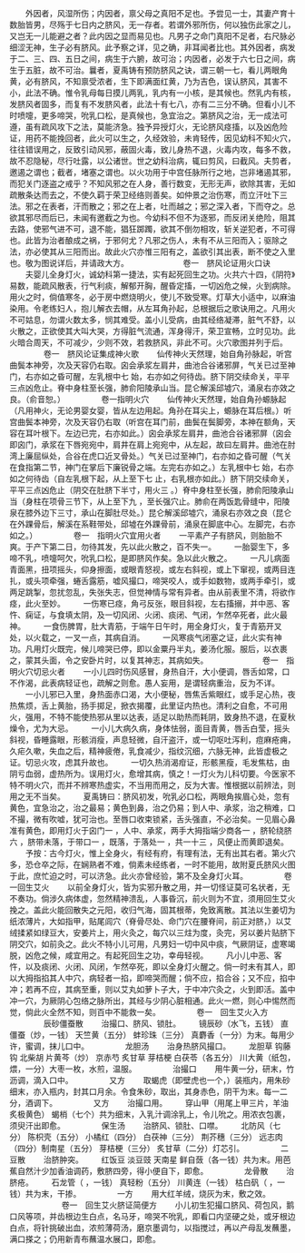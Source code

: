 <!-- { "loadSidebar": true } -->
　　外因者，风湿所伤；内因者，禀父母之真阳不足也。予尝见一士，其妻产育十数胎皆男，尽殇于七日内之脐风，无一存者。若谓外邪所伤，何以独伤此家之儿，又岂无一儿能避之者？此内因之显而易见也。凡男子之命门真阳不足者，右尺脉必细涩无神，生子必有脐风。此予察之详，见之确，非耳闻者比也。其外因者，病发于二、三、四、五日之间，病生于六腑，故可治；内因者，必发于六七日之间，病生于五脏，故不可治。曩者，夏禹铸有预防脐风之诀，谓三朝一七，看儿两眼角黄，必有脐风，不知禀受浓者，生下即满面红黄，乃为吉色，误认脐风，其害不小，此法不确。惟令乳母每日摸儿两乳，乳内有一小核，是其候也。然乳内有核，发脐风者固多，而复有不发脐风者，此法十有七八，亦有二三分不确。但看小儿不时喷嚏，更多啼哭，吮乳口松，是真候也，急宜治之。第脐风之治，无一成法可遵，虽有疏风攻下之法，莫能济急。独予异授灯火，无论脐风痉搐，以及凶危险证，用药不能挽回者，此火可以生之，久经效验，未肯轻传，因见幼科不知火穴，往往错误用之，反致引动风邪，蔽固火毒，致儿身热不退，火毒内攻，每多不救，故不忍隐秘，尽行吐露，以公诸世。世之幼科治病，辄曰剪风，曰截风。夫剪者，邀遏之谓也；截者，堵塞之谓也。以火功用于中宫任脉所行之地，岂非堵遏其邪，而犯关门逐盗之戒乎？不知风邪之在人身，善行数变，无形无声，欲除其害，无如疏散条达而去之，不使久羁于荣卫经络则善矣。如仲景之治伤寒，而立汗吐下三法。邪之在表者，汗而散之；邪之在上者，吐而越之；邪之深入者，下而夺之。总欲其邪尽而后已，未闻有邀截之为也。今幼科不但不为逐邪，而反闭关绝险，阻其去路，使邪气进不可，退不能，猖狂踯躅，欲其不倒勿相攻，斩关逆犯者，不可得也。此皆为治者酿成之祸，于邪何尤？凡邪之伤人，未有不从三阳而入；驱除之法，亦必使其从三阳而出。故此火穴亦惟三阳有之，盖欲引其出表，断不使之入里也。敬为图说详后，并请政大方。
　　
　　
　　卷一　脐风论证用火口诀
　　夫婴儿全身灯火，诚幼科第一捷法，实有起死回生之功。火共六十四，《阴符》易数，能疏风散表，行气利痰，解郁开胸，醒昏定搐，一切凶危之候，火到病除。用火之时，倘值寒冬，必于房中燃烧明火，使儿不致受寒。灯草大小适中，以麻油染用。令老练妇人，抱儿解衣去帽，从左耳角孙起，总根据后之歌诀用之。凡用火不可姑息，勿谓火数太多，悯其难受。盖小儿受病，由其经络凝滞，脏气不舒，以火散之，正欲使其大叫大哭，方得脏气流通，浑身得汗，荣卫宣畅，立时见功。此火暗合周天，不可减少，少则不效，若救脐风，非此不可。火穴歌图并列于后。
　　
　　卷一　脐风论证集成神火歌
　　仙传神火天然理，始自角孙脉起，听宫曲鬓本神旁，次及天容仍右取。囟会承浆左肩井，曲池合谷诸邪屏，气关已过至神门，右亦如之昏可醒，左乳根中七 始，右亦如之何待齿。脐下阴交续命关，平平三点凶危止。脊中身柱至长强，肺俞阳陵承山当。昆仑解溪邱墟穴，涌泉右亦效之良。（俞音恕。）
　　
　　卷一指明火穴
　　仙传神火天然理，始自角孙螈脉起（凡用神火，无论男婴女婴，皆从左边用起。角孙在耳尖上，螈脉在耳后根。）听宫曲鬓本神旁，次及天容仍右取（听宫在耳门前，曲鬓在鬓脚旁，本神在额角，天容在耳叶根下。左边已完，右亦如此。）囟会承浆左肩井，曲池合谷诸邪屏（囟会即囟门，承浆在下唇宛宛中，肩井在肩上宛宛中，从左起，故曰左肩井。曲池在肘湾上廉屈纵处，合谷在虎口近叉骨处。）气关已过至神门，右亦如之昏可醒（气关在食指第二节，神门在掌后下廉锐骨之端。左完右亦如之。）左乳根中七 始，右亦如之何待齿（自左乳根下起，从上至下七 止，右乳根亦如此。）脐下阴交续命关，平平三点凶危止（阴交在肚脐下半寸，用火三 。）脊中身柱至长强，肺俞阳陵承山当（身柱在项骨三节下，从上至下九 ，至长强穴止。肺俞在两饭匙骨缝中，阳陵泉在膝外边下三寸，承山在脚肚尽处。）昆仑解溪邱墟穴，涌泉右亦效之良（昆仑在外踝骨后，解溪在系鞋带处，邱墟在外踝骨前，涌泉在脚底中心。左脚完，右亦如之。）
　　
　　卷一　指明火穴宜用火者
　　一平素产子有脐风，则胎胎不爽。于产下第二日，勿待其发，先以此火散之，百不失一。
　　一胎婴生下，多啼不乳，喷嚏呵欠，吮乳口松，是即脐风作矣。急以此火散之。
　　一凡儿病面青面黑，扭项摇头，仰身擦面，或眼青怒视，或左右斜视，或上下窜视，或两目连扎，或头项牵强，蜷舌露筋，嘘风撮口，啼哭咬人，或手如数物，或两手牵引，或两足跳掣，忽扰忽乱，失张失志，但觉神情与常有异者。由从前表里不清，将欲作痉，此火至妙。
　　一伤寒已痉，角弓反张，眼目斜视，左右搐搦，并中恶、客忤、痫证，与食填太阴，及一切风闭、火闭、痰闭、气闭，乍然卒死者，此火最神。
　　一食伤脾胃，肚大青筋，于端午日午时，用全身灯火，复于青筋开叉处，以火载之，一叉一点，其病自消。
　　一风寒痰气闭塞之证，此火实有神功。凡用灯火既完，候儿啼哭已停，即以金粟丹半丸，姜汤化服。服后，以衣裹之，蒙其头面，令之安卧片时，以复其神志，其病如失。
　　
　　
　　卷一　指明火穴切忌火者
　　一小儿四时伤风感冒，身热自汗，大小便调，唇舌如常，口不作渴，此表病轻证也，疏解之则愈。愚人妄用，是谓轻病重治，反为不详。
　　一小儿邪已入里，身热面赤口渴，大小便秘，唇焦舌紫眼红，或手足心热，夜热焦烦，舌上黄胎，扬手掷足，掀衣揭覆，此里证内热也。清利之自愈，不可用火，强用，不特不能使热邪从里以达表，适足以助热而耗阴，致身热不退，在夏秋燥令，尤为大忌。
　　一小儿大病久病，身体怯弱，面目青黄，唇舌白莹，摇头斜视，昏睡露眼，形骸消瘦，声息轻微，自汗盗汗，或一切呕吐泻利，痘麻疮痈，久疟久嗽，失血之后，精神疲倦，乳食减少，指纹沉细，六脉无神，此皆虚极之证。切忌火攻，虑其升故也。
　　一切久热消渴疳证，形骸黑瘦，毛发焦枯，由阴亏血弱，虚热所为。误用灯火，愈增其病，慎之！一灯火为儿科切要。今医家不特不明火穴，而并不辨寒热虚实，不当用而用之，反为大害。惟根据以前辨法，则用之无不当矣。
　　夏禹铸曰：脐风初发，吮乳必口松，两眼角挨眉心处，忽有黄色，宜急治之，治之最易；黄色到鼻，治之仍易；到人中、承浆，治之稍难，口不撮，微有吹嘘，犹可治也。至唇口收束锁紧，舌头强直，不必治矣。一见眉心鼻准有黄色，即用灯火于囟门一 ，人中、承浆，两手大拇指端少商各一 ，脐轮绕脐六 ，脐带未落，于带口一 ，既落，于落处一 ，共一十三 ，风便止而黄即退矣。
　　予按：古今灯火，惟上全身火，有经有府，有理有法，无有出其右者。第火穴多，恐仓卒之际，在娴熟者不难，倘素未经练者，一时不能用，故附夏氏脐风火图于此，庶忙迫之时，可以济急。此火亦曾经验，第不及全身灯火耳。
　　
　　卷一回生艾火
　　以前全身灯火，皆为实邪升散之用，并一切怪证莫可名状者，无不奏功。倘涉久病体虚，忽然精神溃乱，人事昏沉，前火则为不宜，须用回生艾火挽之。盖此火能回散失之元阳，收归气海，固其根蒂，免致离散。其法以生姜切为纸浓薄片，大如指甲，贴尾闾穴（脊骨尽处、命门穴在腰脊间，前正对脐，）以艾绒揉紧如绿豆大，安姜片上，用火灸之，每穴以三炷为度，灸完，另以姜片贴脐下阴交穴，如前灸之。此火不特小儿可用，凡男妇一切中风中痰，气厥阴证，虚寒竭脱，凶危之候，咸宜用之。有起死回生之功，幸毋轻视。
　　凡小儿中恶、客忤，以及痰闭、火闭、风闭，乍然卒死，即以全身灯火醒之。倘一时未有其人，即以大拇指掐其人中穴，病轻者一掐，即啼哭而醒；倘不应，掐合谷；又不应，掐中冲；若再不应，其病至重，则以艾丸如萝卜子大，于中冲穴灸之，火到即活。盖中冲一穴，为厥阴心包络之脉所出，其经与少阴心脏相通。此火一燃，则心中惕然而觉，倘此火全然不知，则百中不能救一矣。
　　
　　卷一　回生艾火入方
　　
　　辰砂僵蚕散
　　治撮口、脐风、锁肚。
　　镜辰砂（水飞，五钱） 直僵蚕（炒，一钱） 天竺黄（五分） 蚌珍珠（三分） 真麝香（一分）为末。每用少许，蜜调，抹儿口中。
　　
　　龙胆汤
　　治身热脐风撮口。
　　龙胆草 钩藤钩 北柴胡 片黄芩（炒） 京赤芍 炙甘草 芽桔梗 白茯苓（各五分） 川大黄（纸包，煨，一分）大枣一枚，水煎，温服。
　　
　　治撮口
　　用牛黄一分，研末，竹沥调，滴入口中。
　　
　　又方
　　取蝎虎（即壁虎也一个，）装瓶内，用朱砂细末，亦入瓶内，封其口月余。令食朱砂，取出，其身赤色，阴干为末。每一二分，酒调下。
　　
　　又方
　　治撮口用。
　　穿山甲（用尾上甲三片，羊油炙极黄色） 蝎梢（七个）共为细末，入乳汁调涂乳上，令儿吮之。用浓衣包裹，须臾汗出即愈。
　　
　　保生汤
　　治脐风、锁肚、口噤。
　　北防风（七分） 陈枳壳（五分） 小橘红（四分） 白茯神（三分） 荆芥穗（三分） 远志肉（四分）制南星（五分） 芽桔梗（三分） 炙甘草（二分）灯芯引。
　　
　　二豆散
　　治脐肿突。
　　红饭豆 淡豆豉 天南星 鲜自蔹（各一钱）共为末。用芭蕉自然汁少加香油调药，敷脐四旁，得小便自下，即愈。
　　
　　龙骨散
　　治脐疮。
　　石龙管（ ，一钱） 真轻粉（五分） 川黄连（一钱） 枯白矾（ ，一钱）共为末，干掺。
　　
　　一方
　　用大红羊绒，烧灰为末，敷之效。
　　
　　
　　卷一　回生艾火脐证简便方
　　小儿初生犯撮口脐风、荷包风，鹅口风等项，并齿根边生白点，名马牙，啼哭不吮乳，即看口内坚硬之处，或牙根边白点，将针挑破出血，浓煎薄荷汤，磨京墨调匀，以指搅过，再以产母乱发蘸墨，满口搽之；仍用新青布蘸温水展口，即愈。
